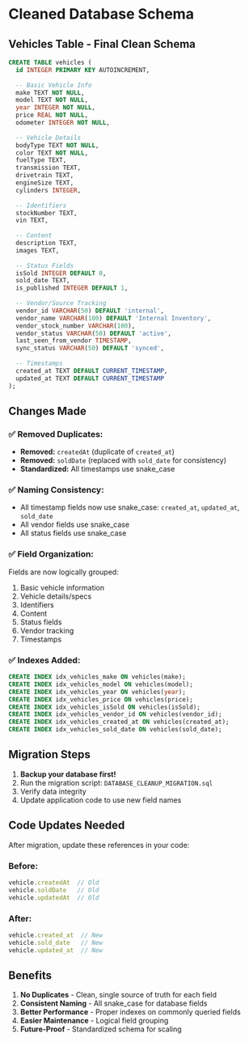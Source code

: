 # Cleaned Database Schema

## Vehicles Table - Final Clean Schema

```sql
CREATE TABLE vehicles (
  id INTEGER PRIMARY KEY AUTOINCREMENT,
  
  -- Basic Vehicle Info
  make TEXT NOT NULL,
  model TEXT NOT NULL,
  year INTEGER NOT NULL,
  price REAL NOT NULL,
  odometer INTEGER NOT NULL,
  
  -- Vehicle Details
  bodyType TEXT NOT NULL,
  color TEXT NOT NULL,
  fuelType TEXT,
  transmission TEXT,
  drivetrain TEXT,
  engineSize TEXT,
  cylinders INTEGER,
  
  -- Identifiers
  stockNumber TEXT,
  vin TEXT,
  
  -- Content
  description TEXT,
  images TEXT,
  
  -- Status Fields
  isSold INTEGER DEFAULT 0,
  sold_date TEXT,
  is_published INTEGER DEFAULT 1,
  
  -- Vendor/Source Tracking
  vendor_id VARCHAR(50) DEFAULT 'internal',
  vendor_name VARCHAR(100) DEFAULT 'Internal Inventory',
  vendor_stock_number VARCHAR(100),
  vendor_status VARCHAR(50) DEFAULT 'active',
  last_seen_from_vendor TIMESTAMP,
  sync_status VARCHAR(50) DEFAULT 'synced',
  
  -- Timestamps
  created_at TEXT DEFAULT CURRENT_TIMESTAMP,
  updated_at TEXT DEFAULT CURRENT_TIMESTAMP
);
```

## Changes Made

### ✅ Removed Duplicates:
- **Removed:** `createdAt` (duplicate of `created_at`)
- **Removed:** `soldDate` (replaced with `sold_date` for consistency)
- **Standardized:** All timestamps use snake_case

### ✅ Naming Consistency:
- All timestamp fields now use snake_case: `created_at`, `updated_at`, `sold_date`
- All vendor fields use snake_case
- All status fields use snake_case

### ✅ Field Organization:
Fields are now logically grouped:
1. Basic vehicle information
2. Vehicle details/specs
3. Identifiers
4. Content
5. Status fields
6. Vendor tracking
7. Timestamps

### ✅ Indexes Added:
```sql
CREATE INDEX idx_vehicles_make ON vehicles(make);
CREATE INDEX idx_vehicles_model ON vehicles(model);
CREATE INDEX idx_vehicles_year ON vehicles(year);
CREATE INDEX idx_vehicles_price ON vehicles(price);
CREATE INDEX idx_vehicles_isSold ON vehicles(isSold);
CREATE INDEX idx_vehicles_vendor_id ON vehicles(vendor_id);
CREATE INDEX idx_vehicles_created_at ON vehicles(created_at);
CREATE INDEX idx_vehicles_sold_date ON vehicles(sold_date);
```

## Migration Steps

1. **Backup your database first!**
2. Run the migration script: `DATABASE_CLEANUP_MIGRATION.sql`
3. Verify data integrity
4. Update application code to use new field names

## Code Updates Needed

After migration, update these references in your code:

### Before:
```javascript
vehicle.createdAt  // Old
vehicle.soldDate   // Old
vehicle.updatedAt  // Old
```

### After:
```javascript
vehicle.created_at  // New
vehicle.sold_date   // New
vehicle.updated_at  // New
```

## Benefits

1. **No Duplicates** - Clean, single source of truth for each field
2. **Consistent Naming** - All snake_case for database fields
3. **Better Performance** - Proper indexes on commonly queried fields
4. **Easier Maintenance** - Logical field grouping
5. **Future-Proof** - Standardized schema for scaling
